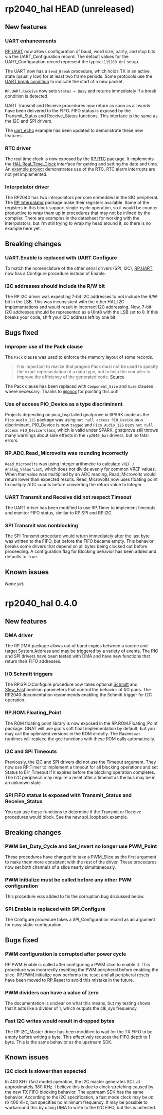 # rp2040_hal HEAD (unreleased)

## New features

### UART enhancements
[RP.UART](src/drivers/rp-uart.ads) now allows configuration of baud, word size, parity, and stop bits via the UART_Configuration record. The default values for the UART_Configuration record represent the typical `115200 8n1` setup.

The UART now has a `Send_Break` procedure, which holds TX in an active state (usually low) for at least two frame periods. Some protocols use the [UART break condition](https://en.wikipedia.org/wiki/Universal_asynchronous_receiver-transmitter#Break_condition) to indicate the start of a new packet.

`RP.UART.Receive` now sets `Status = Busy` and returns immediately if a break condition is detected.

UART Transmit and Receive procedures now return as soon as all words have been delivered to the FIFO. FIFO status is exposed by the Transmit_Status and Receive_Status functions. This interface is the same as the I2C and SPI drivers.

The [uart_echo](https://github.com/JeremyGrosser/pico_examples/blob/master/uart_echo/src/main.adb) example has been updated to demonstrate these new features.

### RTC driver
The real time clock is now exposed by the [RP.RTC](src/drivers/rp-rtc.ads) package. It implements the [HAL.Real_Time_Clock](https://github.com/Fabien-Chouteau/hal/blob/master/src/hal-real_time_clock.ads) interface for getting and setting the date and time. An [example project](https://github.com/JeremyGrosser/pico_examples/blob/master/rtc/src/main.adb) demonstrates use of the RTC. RTC alarm interrupts are not yet implemented.

### Interpolator driver
The RP2040 has two interpolators per core embedded in the SIO peripheral. The [RP.Interpolator](src/drivers/rp-interpolator.ads) package make their registers available. Some of the registers in this block support single-cycle operation, so it would be counter productive to wrap them up in procedures that may not be inlined by the compiler. There are examples in the datasheet for working with the interpolators, but I'm still trying to wrap my head around it, so there is no example here yet.

## Breaking changes

### UART.Enable is replaced with UART.Configure
To match the nomenclature of the other serial drivers (SPI, I2C), [RP.UART](src/drivers/rp-uart.ads) now has a Configure procedure instead of Enable.

### I2C addresses should include the R/W bit
The RP.I2C driver was expecting 7-bit I2C addresses to not include the R/W bit in the LSB. This was inconsistent with the other HAL.I2C implementations and would result in incorrect I2C addressing. Now, 7-bit I2C addresses should be represented as a UInt8 with the LSB set to 0. If this breaks your code, shift your I2C address left by one bit.

## Bugs fixed

### Improper use of the Pack clause
The `Pack` clause was used to enforce the memory layout of some records.

> It is important to realize that pragma Pack must not be used to specify the exact representation of a data type, but to help the compiler to improve the efficiency of the generated code. [Source](https://en.wikibooks.org/wiki/Ada_Programming/Pragmas/Pack#Exact_data_representation)

The Pack clause has been replaced with `Component_Size` and `Size` clauses where necessary. Thanks to [@onox](https://github.com/onox) for pointing this out!

### Use of access PIO_Device as a type discriminant
Projects depending on pico_bsp failed gnatprove in SPARK mode as the `Pico.Audio_I2S` package was using `not null access PIO_Device` as a discriminant. PIO_Device is now `tagged` and `Pico.Audio_I2S` uses `not null access PIO_Device'Class`, which is valid under SPARK. gnatprove still throws many warnings about side effects in the `rp2040_hal` drivers, but no fatal errors.

### RP.ADC.Read_Microvolts was rounding incorrectly
`Read_Microvolts` was using Integer arithmetic to calculate `VREF / Analog_Value'Last`, which does not divide evenly for common VREF values. When that value was multiplied by an ADC reading, Read_Microvolts would return lower than expected results. Read_Microvolts now uses floating point to multiply ADC counts before converting the return value to Integer.

### UART Transmit and Receive did not respect Timeout
The UART driver has been modified to use RP.Timer to implement timeouts and monitor FIFO status, similar to RP.SPI and RP.I2C.

### SPI Transmit was nonblocking
The SPI Transmit procedure would return immediately after the last byte was written to the FIFO, but before the FIFO became empty. This behavior breaks some drivers that depend on all bytes being clocked out before proceeding. A configuration flag for Blocking behavior has been added and defaults to True.

## Known issues

*None yet.*




# rp2040_hal 0.4.0

## New features

### DMA driver
The RP.DMA package allows out of band copies between a source and target System.Address and may be triggered by a variety of events. The PIO and SPI drivers have been tested with DMA and have new functions that return their FIFO addresses.

### I/O Schmitt triggers
The RP.GPIO.Configure procedure now takes optional [Schmitt](https://en.wikipedia.org/wiki/Schmitt_trigger) and [Slew_Fast](https://en.wikipedia.org/wiki/Slew_rate) boolean parameters that control the behavior of I/O pads. The RP2040 documentation recommends enabling the Schmitt trigger for I2C operation.

### RP.ROM.Floating_Point
The ROM floating point library is now exposed in the RP.ROM.Floating_Point package. GNAT will use gcc's soft float implementation by default, but you may call the optimized versions in the ROM directly. The Ravenscar runtimes will replace the gcc functions with these ROM calls automatically.

### I2C and SPI Timeouts
Previously, the I2C and SPI drivers did not use the Timeout argument. They now use RP.Timer to implement a timeout for all blocking operations and set Status to Err_Timeout if it expires before the blocking operation completes. The I2C peripheral may require a reset after a timeout as the bus may be in an unknown state.

### SPI FIFO status is exposed with Transmit_Status and Receive_Status
You can use these functions to determine if the Transmit or Receive procedures would block. See the new spi_loopback example.

## Breaking changes

### PWM Set_Duty_Cycle and Set_Invert no longer use PWM_Point
These procedures have changed to take a PWM_Slice as the first argument to make them more consistent with the rest of the driver. These procedures now set both channels of a slice nearly simultaneously.

### PWM Initialize must be called before any other PWM configuration
This procedure was added to fix the corruption bug discussed below.

### SPI.Enable is replaced with SPI.Configure
The Configure procedure takes a SPI_Configuration record as an argument for easy static configuration.

## Bugs fixed

### PWM configuration is corrupted after power cycle
RP.PWM.Enable is called after configuring a PWM slice to enable it. This procedure was incorrectly resetting the PWM peripheral before enabling the slice. RP.PWM.Initialize now performs the reset and all peripheral resets have been moved to RP.Reset to avoid this mistake in the future.

### PWM dividers can have a value of zero
The documentation is unclear on what this means, but my testing shows that it acts like a divider of 1, which outputs the clk_sys frequency.

### Fast I2C writes would result in dropped bytes
The RP.I2C_Master driver has been modified to wait for the TX FIFO to be empty before writing a byte. This effectively reduces the FIFO depth to 1 byte. This is the same behavior as the upstream SDK.

## Known issues

### I2C clock is slower than expected
In 400 KHz (fast mode) operation, the I2C master generates SCL at approximately 380 KHz. I believe this is due to clock stretching caused by the new TX FIFO blocking behavior. The upstream SDK has the same behavior. According to the I2C specification, a fast mode clock may be *up to* 400 KHz, but specifies no minimum frequency. It may be possible to workaround this by using DMA to write to the I2C FIFO, but this is untested.
